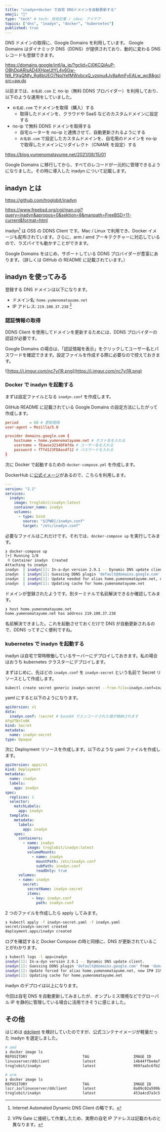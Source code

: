 ```yaml
---
title: "inadyn+docker で自宅 DNSドメインを自動更新する"
emoji: "💽"
type: "tech" # tech: 技術記事 / idea: アイデア
topics: ["dns", "inadyn", "docker", "kubernetes"]
published: true
---
```


DNS ドメインの取得に、Google Domains を利用しています。
Google Domains はダイナミック DNS（DDNS）が提供されており、動的に変わる DNS レコードも登録できます。

https://domains.google/intl/ja_jp/?gclid=Cj0KCQiAuP-OBhDqARIsAD4XHpeUtYL4y6Gw-N9_PXgQNfy_Rg8bUEO7NqjYefMWxbcxQ_vzqnu4Jv8aAmFyEALw_wcB&gclsrc=aw.ds

以前までは、`お名前.com` と no-ip（無料 DDNS プロバイダー）を利用しており、以下のような運用をしていました。

- `お名前.com` でドメインを取得（購入）する
  - 取得したドメインを、クラウドや SaaS などのカスタムドメインに設定する
- no-ip で無料 DDNS ドメインを取得する
  - 自宅ルーターを no-ip と連携させて、自動更新されるようにする
  - `お名前.com` で設定したカスタムドメインを、自宅用のドメインを no-ip で取得したドメインにリダイレクト（CNAME を設定）する

https://blog.yumenomatayume.net/2021/08/15/01

Google Domains に移行してから、すべてのレコードが一元的に管理できるようになりました。その時に導入した inadyn について記載します。

## inadyn とは

https://github.com/troglobit/inadyn

https://www.freebsd.org/cgi/man.cgi?query=inadyn&apropos=0&sektion=8&manpath=FreeBSD+11-current&format=html

inadyn[^1] は OSS の DDNS Client です。Mac / Linux で利用でき、Docker イメージも配布されています。さらに、arm / amd アーキテクチャーに対応しているので、ラズパイでも動かすことができます。

Google Domains をはじめ、サポートしている DDNS プロバイダーが豊富にあります。（詳しくは GitHub の README に記載されています。）

## inadyn を使ってみる

登録する DNS ドメインは以下になります。

- ドメイン名: `home.yumenomatayume.net`
- IP アドレス: `219.100.37.238` [^2]

### 認証情報の取得

DDNS Client を使用してドメインを更新するためには、DDNS プロバイダーの認証が必要です。

Google Domains の場合は、「認証情報を表示」をクリックしてユーザー名とパスワードを確認できます。設定ファイルを作成する際に必要なので控えておきます。

![https://i.imgur.com/nc7yi1R.png](https://i.imgur.com/nc7yi1R.png)

### Docker で inadyn を起動する

まずは設定ファイルとなる `inadyn.conf` を作成します。

GitHub README に記載されている Google Domains の設定方法にしたがって作成します。

```conf:inadyn.conf
period     = 60 # 更新間隔
user-agent = Mozilla/5.0

provider domains.google.com {
    hostname = home.yumenomatayume.net # ホスト名を入れる
    username = fEawse3214DFAfda # ユーザー名を入れる
    password = fTfd123FDAasdf12 # パスワードを入れる
}
```

次に Docker で起動するための `docker-compose.yml` を作成します。

DockerHub に[公式イメージ](https://hub.docker.com/r/troglobit/inadyn)があるので、こちらを利用します。

```yaml:docker-compose.yml
---
version: "2.1"
services:
  inadyn:
    image: troglobit/inadyn:latest
    container_name: inadyn
    volumes:
      - type: bind
        source: "${PWD}/inadyn.conf"
        target: "/etc/inadyn.conf"
```

必要なファイルはこれだけです。それでは、`docker-compose up` を実行してみます。

```bash
❯ docker-compose up
[+] Running 1/0
 ⠿ Container inadyn  Created                                                                                                                                                                                                                                               0.0s
Attaching to inadyn
inadyn  | inadyn[1]: In-a-dyn version 2.9.1 -- Dynamic DNS update client.
inadyn  | inadyn[1]: Guessing DDNS plugin 'default@domains.google.com' from 'domains.google.com'
inadyn  | inadyn[1]: Update needed for alias home.yumenomatayume.net, new IP# 219.100.37.238
inadyn  | inadyn[1]: Updating cache for home.yumenomatayume.net
```

ドメインが登録されたようです。別ターミナルで名前解決できるか確認してみます。

```bash
❯ host home.yumenomatayume.net
home.yumenomatayume.net has address 219.100.37.238
```

名前解決できました。これを起動させておくだけで DNS が自動更新されるので、DDNS ってすごく便利ですね。

### kubernetes で inadyn を起動する

inadyn は自宅で常時稼働しているサーバーにデプロイしておきます。私の場合はおうち kubernetes クラスターにデプロイします。

まずはじめに、先ほどの `inadyn.conf` を `inadyn-secret` という名前で Secret リソースとして作成します。

```bash
kubectl create secret generic inadyn-secret --from-file=inadyn.conf=inadyn.conf
```

yaml にすると以下のようになります。

```yaml:inadyn-secret.yaml
apiVersion: v1
data:
  inadyn.conf: !secret # base64 でエンコードされた値が格納されます
kFqVTBrCn0K
kind: Secret
metadata:
  name: inadyn-secret
type: Opaque
```

次に Deployment リソースを作成します。以下のような yaml ファイルを作成します。

```yaml:inadyn.yaml
apiVersion: apps/v1
kind: Deployment
metadata:
  name: inadyn
  labels:
    app: inadyn
spec:
  replicas: 1
  selector:
    matchLabels:
      app: inadyn
  template:
    metadata:
      labels:
        app: inadyn
    spec:
      containers:
        - name: inadyn
          image: troglobit/inadyn:latest
          volumeMounts:
            - name: inadyn
              mountPath: /etc/inadyn.conf
              subPath: inadyn.conf
              readOnly: true
      volumes:
      - name: inadyn
        secret:
          secretName: inadyn-secret
          items:
            - key: inadyn.conf
              path: inadyn.conf
```

2 つのファイルを作成したら apply してみます。

```bash
❯ kubectl apply -f inadyn-secret.yaml -f inadyn.yaml
secret/inadyn-secret created
deployment.apps/inadyn created
```

ログを確認すると Docker Compose の時と同様に、DNS が更新されていることがわかります。

```bash
❯ kubectl logs -l app=inadyn
inadyn[1]: In-a-dyn version 2.9.1 -- Dynamic DNS update client.
inadyn[1]: Guessing DDNS plugin 'default@domains.google.com' from 'domains.google.com'
inadyn[1]: Update forced for alias home.yumenomatayume.net, new IP# 219.100.37.238
inadyn[1]: Updating cache for home.yumenomatayume.net
```

inadyn のデプロイは以上になります。

今回は自宅 DNS を自動更新してみましたが、オンプレミス環境などでグローバル IP を静的に管理している場合に活用できそうに感じました。

## その他

はじめは [ddclient](https://github.com/linuxserver/docker-ddclient) を検討していたのですが、公式コンテナイメージが軽量だった inadyn を選定しました。

```bash
# amd
❯ docker image ls
REPOSITORY                         TAG                    IMAGE ID       CREATED        SIZE
linuxserver/ddclient               latest                 14b44ffbe4af   3 weeks ago    78MB
troglobit/inadyn                   latest                 999faa5c6fb2   3 weeks ago    12.3MB

# arm
❯ docker image ls
REPOSITORY                         TAG                    IMAGE ID       CREATED         SIZE
lscr.io/linuxserver/ddclient       latest                 8a89c02a599b   3 weeks ago     83.5MB
troglobit/inadyn                   latest                 453a4cd7a3c5   3 weeks ago     12.1MB
```

[^1]: Internet Automated Dynamic DNS Client の略です。
[^2]: VPN Gate に接続して作業したため、実際の自宅 IP アドレスは記載のものと異なります。
